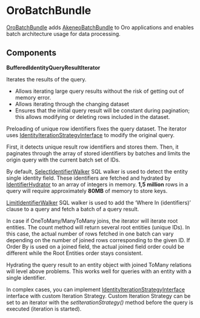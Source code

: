<a id="bundle-docs-platform-batch-bundle"></a>

# OroBatchBundle

<a href="https://github.com/oroinc/platform/tree/6.1/src/Oro/Bundle/BatchBundle" target="_blank">OroBatchBundle</a> adds <a href="https://github.com/oroinc/OroAkeneoBundle/blob/1.6.0/README.md" target="_blank">AkeneoBatchBundle</a> to Oro applications and enables batch architecture usage for data processing.

## Components

**BufferedIdentityQueryResultIterator**

Iterates the results of the query.

- Allows iterating large query results without the risk of getting out of memory error.
- Allows iterating through the changing dataset
- Ensures that the initial query result will be constant during pagination; this allows modifying or deleting rows included in the dataset.

Preloading of unique row identifiers fixes the query dataset. The iterator uses <a href="https://github.com/oroinc/platform/tree/6.1/src/Oro/Bundle/BatchBundle/ORM/Query/ResultIterator/IdentityIterationStrategyInterface.php" target="_blank">IdentityIterationStrategyInterface</a> to modify the original query.

First, it detects unique result row identifiers and stores them. Then, it paginates through the array of stored identifiers by batches and limits the origin query with the current batch set of IDs.

By default, <a href="https://github.com/oroinc/platform/tree/6.1/src/Oro/Bundle/BatchBundle/ORM/Query/ResultIterator/SelectIdentifierWalker.php" target="_blank">SelectIdentifierWalker</a> SQL walker is used to detect the entity single identity field. These identifiers are fetched and hydrated by <a href="https://github.com/oroinc/platform/tree/6.1/src/Oro/Bundle/BatchBundle/ORM/Query/ResultIterator/IdentifierHydrator.php" target="_blank">IdentifierHydrator</a> to an array of integers in memory. **1,5 million** rows in a query will require approximately **80MB** of memory to store keys.

<a href="https://github.com/oroinc/platform/tree/6.1/src/Oro/Bundle/BatchBundle/ORM/Query/ResultIterator/LimitIdentifierWalker.php" target="_blank">LimitIdentifierWalker</a> SQL walker is used to add the ‘Where In (identifiers)’ clause to a query and fetch a batch of a query result.

In case if OneToMany/ManyToMany joins, the iterator will iterate root entities. The count method will return several root entities (unique IDs).
In this case, the actual number of rows fetched in one batch can vary depending on the number of joined rows corresponding to the given ID.
If Order By is used on a joined field, the actual joined field order could be different while the Root Entities order stays consistent.

Hydrating the query result to an entity object with joined ToMany relations will level above problems. This works well for queries with an entity with a single identifier.

In complex cases, you can implement <a href="https://github.com/oroinc/platform/tree/6.1/src/Oro/Bundle/BatchBundle/ORM/Query/ResultIterator/IdentityIterationStrategyInterface.php" target="_blank">IdentityIterationStrategyInterface</a> interface with custom Iteration Strategy.
Custom Iteration Strategy can be set to an iterator with the *setIterationStrategy()* method before the query is executed (iteration is started).

<!-- Frontend -->
